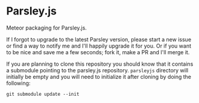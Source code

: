 Parsley.js
==========

Meteor packaging for Parsley.js.

If I forgot to upgrade to the latest Parsley version, please start a new issue
or find a way to notify me and I'll happily upgrade it for you. Or if you want
to be nice and save me a few seconds; fork it, make a PR and I'll merge it.

If you are planning to clone this repository you should know that it contains
a submodule pointing to the parsley.js repository. `parsleyjs` directory will initially
be empty and you will need to initialize it after cloning by doing the following:

```
git submodule update --init
```

